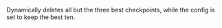 Dynamically deletes all but the three best checkpoints, while the config is set to keep the best ten.
